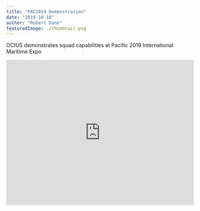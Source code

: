 ```yaml
---
title: "PAC2019 Demonstration"
date: "2019-10-18"
author: "Robert Dane"
featuredImage: ./thumbnail.png
---
```


OCIUS demonstrates squad capabilities at Pacific 2019 International Maritime Expo
<iframe width="100%" height="390" src="https://www.youtube.com/embed/7vhvKcc-UPk" frameborder="0" allow="accelerometer; autoplay; encrypted-media; gyroscope; picture-in-picture" allowfullscreen></iframe>
